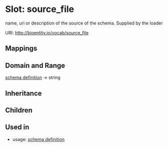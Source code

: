 # Slot: source_file


name, uri or description of the source of the schema.  Supplied by the loader

URI: http://bioentity.io/vocab/source_file
## Mappings

## Domain and Range

[schema definition](SchemaDefinition.md) -> string
## Inheritance

## Children

## Used in

 *  usage: [schema definition](SchemaDefinition.md)
